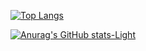 [![Top Langs](https://github-readme-stats.vercel.app/api/top-langs/?username=ricfrst)](https://github.com/anuraghazra/github-readme-stats)


[![Anurag's GitHub stats-Light](https://github-readme-stats.vercel.app/api?username=ricfrst&show_icons=true&theme=default#gh-light-mode-only)](https://github.com/anuraghazra/github-readme-stats#gh-light-mode-only)
